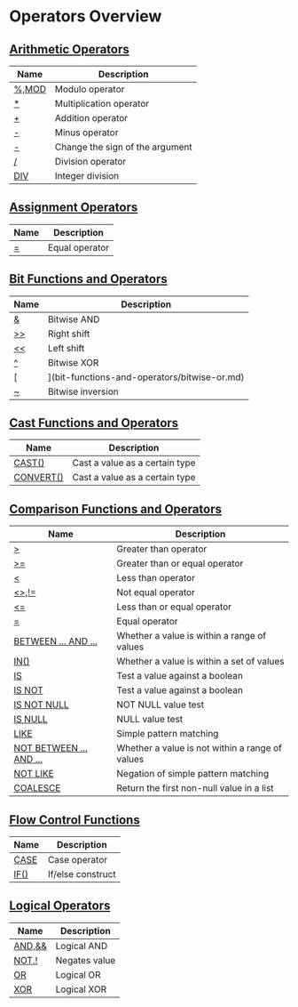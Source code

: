 # **Operators Overview**

## [**Arithmetic Operators**](arithmetic-operators/arithmetic-operators-overview.md)

| Name | Description|
|---|-----|
| [%,MOD](arithmetic-operators/mod.md) | Modulo operator |
| [*](arithmetic-operators/multiplication.md) | Multiplication operator |
| [+](arithmetic-operators/addition.md) | Addition operator |
| [-](arithmetic-operators/minus.md) | Minus operator |
| [-](arithmetic-operators/unary-minus.md) | Change the sign of the argument |
| [/](arithmetic-operators/division.md) | Division operator |
| [DIV](arithmetic-operators/div.md) | Integer division |

## [**Assignment Operators**](assignment-operators/assignment-operators-overview.md)

| Name | Description|
|---|-----|
| [=](assignment-operators/equal.md) | Equal operator |

## [**Bit Functions and Operators**](bit-functions-and-operators/bit-functions-and-operators-overview.md)

| Name | Description|
|---|-----|
| [&](bit-functions-and-operators/bitwise-and.md) | Bitwise AND |
| [>>](bit-functions-and-operators/right-shift.md) | Right shift |
| [<<](bit-functions-and-operators/left-shift.md) |Left shift|
| [^](bit-functions-and-operators/bitwise-xor.md) |Bitwise XOR|
| [|](bit-functions-and-operators/bitwise-or.md) |Bitwise OR|
| [~](bit-functions-and-operators/bitwise-inversion.md) |Bitwise inversion|

## [**Cast Functions and Operators**](cast-functions-and-operators/cast-functions-and-operators-overview.md)

| Name | Description|
|---|-----|
| [CAST()](cast-functions-and-operators/cast.md) | Cast a value as a certain type |
| [CONVERT()](cast-functions-and-operators/convert.md) | Cast a value as a certain type |

## [**Comparison Functions and Operators**](comparison-functions-and-operators/comparison-functions-and-operators-overview.md)

| Name | Description|
|---|-----|
| [>](comparison-functions-and-operators/greater-than.md) | Greater than operator |
| [>=](comparison-functions-and-operators/greater-than-or-equal.md) | Greater than or equal operator |
| [<](comparison-functions-and-operators/less-than.md) | Less than operator |
| [<>,!=](comparison-functions-and-operators/not-equal.md) | Not equal operator |
| [<=](comparison-functions-and-operators/less-than-or-equal.md) | Less than or equal operator |
| [=](comparison-functions-and-operators/assign-equal.md) | Equal operator |
| [BETWEEN ... AND ...](comparison-functions-and-operators/between.md) | Whether a value is within a range of values |
| [IN()](comparison-functions-and-operators/in.md) | Whether a value is within a set of values |
| [IS](comparison-functions-and-operators/is.md) | Test a value against a boolean |
| [IS NOT](comparison-functions-and-operators/is-not.md) | Test a value against a boolean |
| [IS NOT NULL](comparison-functions-and-operators/is-not-null.md) | NOT NULL value test |
| [IS NULL](comparison-functions-and-operators/is-null.md) | NULL value test |
| [LIKE](comparison-functions-and-operators/like.md) | Simple pattern matching |
| [NOT BETWEEN ... AND ...](comparison-functions-and-operators/not-between.md) | Whether a value is not within a range of values |
| [NOT LIKE](comparison-functions-and-operators/not-like.md) | Negation of simple pattern matching |
| [COALESCE](comparison-functions-and-operators/coalesce.md)|Return the first non-null value in a list|

## [**Flow Control Functions**](flow-control-functions/flow-control-functions-overview.md)

| Name | Description|
|---|-----|
| [CASE](flow-control-functions/case-when.md) | Case operator |
| [IF()](flow-control-functions/function_if.md) | If/else construct |

## [**Logical Operators**](logical-operators/logical-operators-overview.md)

| Name | Description|
|---|-----|
| [AND,&&](logical-operators/and.md) | Logical AND |
| [NOT,!](logical-operators/not.md) | Negates value |
| [OR](logical-operators/or.md) | Logical OR |
| [XOR](logical-operators/xor.md) | Logical XOR |
